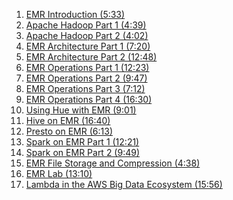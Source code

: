 



1.  [EMR Introduction (5:33)](EMR_Introduction.md)
2.  [Apache Hadoop Part 1 (4:39)]()
3.  [Apache Hadoop Part 2 (4:02)]()
4.  [EMR Architecture Part 1 (7:20)]()
5.  [EMR Architecture Part 2 (12:48)]()
6.  [EMR Operations Part 1 (12:23)]()
7.  [EMR Operations Part 2 (9:47)]()
8.  [EMR Operations Part 3 (7:12)]()
9.  [EMR Operations Part 4 (16:30)]()
10. [Using Hue with EMR (9:01)]()
11. [Hive on EMR (16:40)]()
12. [Presto on EMR (6:13)]()
13. [Spark on EMR Part 1 (12:21)]()
14. [Spark on EMR Part 2 (9:49)]()
15. [EMR File Storage and Compression (4:38)]()
16. [EMR Lab (13:10)]()
17. [Lambda in the AWS Big Data Ecosystem (15:56)]()
